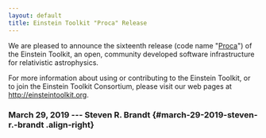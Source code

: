 ```yaml
---
layout: default
title: Einstein Toolkit "Proca" Release
---
```

We are pleased to announce the sixteenth release (code name
\"[Proca](https://en.wikipedia.org/wiki/Alexandru_Proca)\") of the
Einstein Toolkit, an open, community developed software infrastructure
for relativistic astrophysics.

For more information about using or contributing to the Einstein
Toolkit, or to join the Einstein Toolkit Consortium, please visit our
web pages at <http://einsteintoolkit.org>.

### March 29, 2019 --- Steven R. Brandt {#march-29-2019-steven-r.-brandt .align-right}
